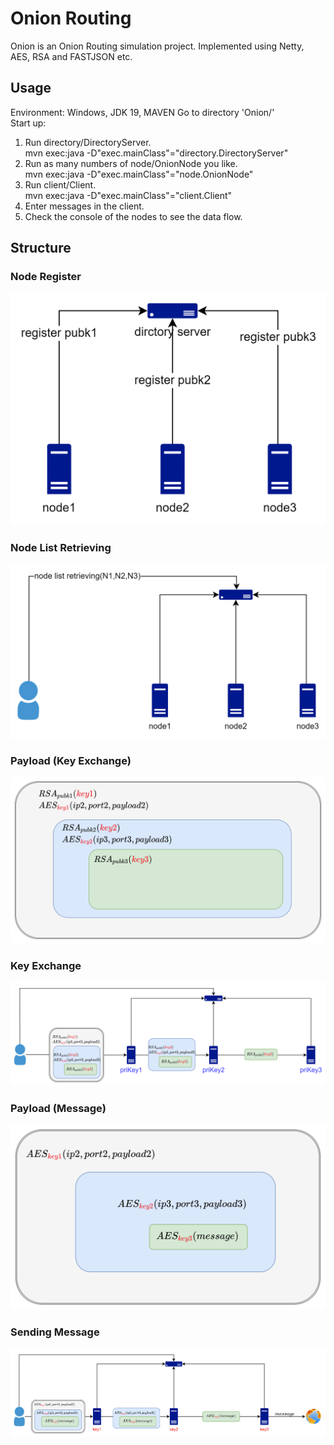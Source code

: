Onion Routing
=================


Onion is an Onion Routing simulation project. Implemented using Netty, AES, RSA and FASTJSON etc.

Usage
----------
Environment: Windows, JDK 19, MAVEN
Go to directory 'Onion/'  
Start up:  
1. Run directory/DirectoryServer.  
   mvn exec:java -D"exec.mainClass"="directory.DirectoryServer"
2. Run as many numbers of node/OnionNode you like.  
   mvn exec:java -D"exec.mainClass"="node.OnionNode"
3. Run client/Client.  
   mvn exec:java -D"exec.mainClass"="client.Client"
4. Enter messages in the client.
5. Check the console of the nodes to see the data flow. 

Structure
----------
### Node Register
![Secure Flow](https://raw.githubusercontent.com/IloveCCCP/Onion/main/img/img.png)
### Node List Retrieving

![Secure Flow](https://raw.githubusercontent.com/IloveCCCP/Onion/main/img/img_1.png)
### Payload (Key Exchange)
![Secure Flow](https://raw.githubusercontent.com/IloveCCCP/Onion/main/img/img_2.png)

### Key Exchange
![Secure Flow](https://raw.githubusercontent.com/IloveCCCP/Onion/main/img/img_3.png)

### Payload (Message)
![Secure Flow](https://raw.githubusercontent.com/IloveCCCP/Onion/main/img/img_4.png)
### Sending Message
![Secure Flow](https://raw.githubusercontent.com/IloveCCCP/Onion/main/img/img_5.png)
